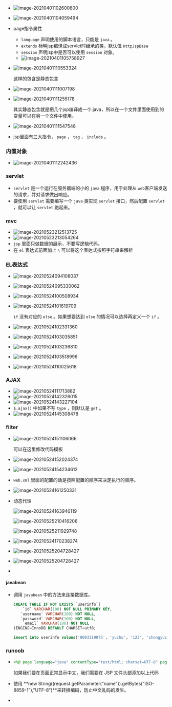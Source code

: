 + ![image-20210401102600800](https://cdn.jsdelivr.net/gh/smallzhong/new-picgo-pic-bed@master/image-20210401102600800.png)

+ ![image-20210401104059494](https://cdn.jsdelivr.net/gh/smallzhong/new-picgo-pic-bed@master/image-20210401104059494.png)

+ page指令属性

  + `language` 声明使用的脚本语言，只能是 `java` 。
  + `extends` 标明jsp编译成servlet时继承的类，默认值 `HttpJspBase` 
  +  `session` 声明jsp中是否可以使用 `session` 对象。
  + ![image-20210401105758927](https://cdn.jsdelivr.net/gh/smallzhong/new-picgo-pic-bed@master/image-20210401105758927.png)

+ ![image-20210401110553324](https://cdn.jsdelivr.net/gh/smallzhong/new-picgo-pic-bed@master/image-20210401110553324.png)

  这样的包含是静态包含

+ ![image-20210401111007198](https://cdn.jsdelivr.net/gh/smallzhong/new-picgo-pic-bed@master/image-20210401111007198.png)

+ ![image-20210401111255178](https://cdn.jsdelivr.net/gh/smallzhong/new-picgo-pic-bed@master/image-20210401111255178.png)

  其实静态包含就是把几个jsp编译成一个.java，所以在一个文件里面使用到的变量可以在另一个文件中使用。

+ ![image-20210401111547548](https://cdn.jsdelivr.net/gh/smallzhong/new-picgo-pic-bed@master/image-20210401111547548.png)

+ jsp里面有三大指令， `page` ， `tag` ， `include` 。

### 内置对象

+ ![image-20210401112242436](https://cdn.jsdelivr.net/gh/smallzhong/new-picgo-pic-bed@master/image-20210401112242436.png)





### servlet

+ `servlet` 是一个运行在服务器端的小的 `java` 程序，用于处理从 `web`客户端发送的请求，并对请求做出响应。
+ 要使用 `servlet` 需要编写一个 `java` 类实现 `servlet` 接口，然后配置 `servlet` ，就可以让 `servlet` 跑起来。 



### mvc

+ ![image-20210523212513725](C:\Users\雨初\AppData\Roaming\Typora\typora-user-images\image-20210523212513725.png)
+ ![image-20210523213054264](C:\Users\雨初\AppData\Roaming\Typora\typora-user-images\image-20210523213054264.png)
+ `jsp` 里面只做数据的展示，不要写逻辑代码。
+ 在 `el` 表达式前面加上 `\` 可以将这个表达式按照字符串来解析

### EL表达式

+ ![image-20210524094108037](C:\Users\雨初\AppData\Roaming\Typora\typora-user-images\image-20210524094108037.png)

+ ![image-20210524095330062](https://cdn.jsdelivr.net/gh/smallzhong/new-picgo-pic-bed@master//image-20210524095330062.png)

+ ![image-20210524100508934](C:\Users\雨初\AppData\Roaming\Typora\typora-user-images\image-20210524100508934.png)

+ ![image-20210524101619709](https://cdn.jsdelivr.net/gh/smallzhong/new-picgo-pic-bed@master//image-20210524101619709.png)

  `if` 没有对应的 `else` 。如果想要达到 `else` 的情况可以选择再定义一个 `if` 。

+ ![image-20210524102331360](C:\Users\雨初\AppData\Roaming\Typora\typora-user-images\image-20210524102331360.png)

+ ![image-20210524103035851](C:\Users\雨初\AppData\Roaming\Typora\typora-user-images\image-20210524103035851.png)

+ ![image-20210524103236810](C:\Users\雨初\AppData\Roaming\Typora\typora-user-images\image-20210524103236810.png)

+ ![image-20210524103518996](https://cdn.jsdelivr.net/gh/smallzhong/new-picgo-pic-bed@master//image-20210524103518996.png)

+ ![image-20210524110025618](https://cdn.jsdelivr.net/gh/smallzhong/new-picgo-pic-bed@master//image-20210524110025618.png)

### AJAX

+ ![image-20210524111713882](C:\Users\雨初\AppData\Roaming\Typora\typora-user-images\image-20210524111713882.png)
+ ![image-20210524142326015](https://cdn.jsdelivr.net/gh/smallzhong/new-picgo-pic-bed@master//image-20210524142326015.png)
+ ![image-20210524143227104](https://cdn.jsdelivr.net/gh/smallzhong/new-picgo-pic-bed@master//image-20210524143227104.png)
+ `$.ajax()` 中如果不写 `type` ，则默认是 `get` 。
+ ![image-20210524145308478](https://cdn.jsdelivr.net/gh/smallzhong/new-picgo-pic-bed@master//image-20210524145308478.png)

### filter

+ ![image-20210524151106066](C:\Users\雨初\AppData\Roaming\Typora\typora-user-images\image-20210524151106066.png)

  可以在这里修改代码模板

+ ![image-20210524152024374](https://cdn.jsdelivr.net/gh/smallzhong/new-picgo-pic-bed@master//image-20210524152024374.png)

+ ![image-20210524154234612](https://cdn.jsdelivr.net/gh/smallzhong/new-picgo-pic-bed@master//image-20210524154234612.png)

+ `web.xml` 里面的配置的话是按照配置的顺序来决定执行的顺序。

+ ![image-20210524161250331](https://cdn.jsdelivr.net/gh/smallzhong/new-picgo-pic-bed@master//image-20210524161250331.png)

+ 动态代理

  ![image-20210524163946119](https://cdn.jsdelivr.net/gh/smallzhong/new-picgo-pic-bed@master//image-20210524163946119.png)

  ![image-20210525210416206](https://cdn.jsdelivr.net/gh/smallzhong/new-picgo-pic-bed@master//image-20210525210416206.png)

  ![image-20210525211929748](C:\Users\雨初\AppData\Roaming\Typora\typora-user-images\image-20210525211929748.png)

  

+ ![image-20210524170238274](https://cdn.jsdelivr.net/gh/smallzhong/new-picgo-pic-bed@master//image-20210524170238274.png)

+ ![image-20210525204728427](https://cdn.jsdelivr.net/gh/smallzhong/new-picgo-pic-bed@master//image-20210525204728427.png)

+ ![image-20210525204728427](https://cdn.jsdelivr.net/gh/smallzhong/new-picgo-pic-bed@master//image-20210525205826674.png)

+ 

#### javabean

+ 调用 `javabean` 中的方法来连接数据库。

  ```sql
  CREATE TABLE IF NOT EXISTS `userinfo`(
      `id` VARCHAR(100) NOT NULL PRIMARY KEY,
     `username` VARCHAR(100) NOT NULL,
     `password` VARCHAR(100) NOT NULL,
      `email` VARCHAR(100) NOT NULL
  )ENGINE=InnoDB DEFAULT CHARSET=utf8;
  
  insert into userinfo values('8003119075', 'yuchu', '123', 'zhongyuchu2001@foxmail.com'), ('1', 'yuchu', '123', 'zhongyuchu2001@foxmail.com'), ('2', 'yuchu', '123', 'zhongyuchu2001@foxmail.com'), ('3', 'yuchu', '123', 'zhongyuchu2001@foxmail.com'), ('4', 'yuchu', '123', 'zhongyuchu2001@foxmail.com'), ('5', 'yuchu', '123', 'zhongyuchu2001@foxmail.com'), ('6', 'yuchu', '123', 'zhongyuchu2001@foxmail.com'), ('7', 'yuchu', '123', 'zhongyuchu2001@foxmail.com'), ('8', 'yuchu', '123', 'zhongyuchu2001@foxmail.com'), ('9', 'yuchu', '123', 'zhongyuchu2001@foxmail.com'), ('10', 'yuchu', '123', 'zhongyuchu2001@foxmail.com');
  ```
  
  

### runoob

+ ```jsp
  <%@ page language="java" contentType="text/html; charset=UTF-8" pageEncoding="UTF-8"%>
  ```

  如果我们要在页面正常显示中文，我们需要在 JSP 文件头部添加以上代码

+ 使用 **new String((request.getParameter("name")).getBytes("ISO-8859-1"),"UTF-8")**来转换编码，防止中文乱码的发生。

+ 
